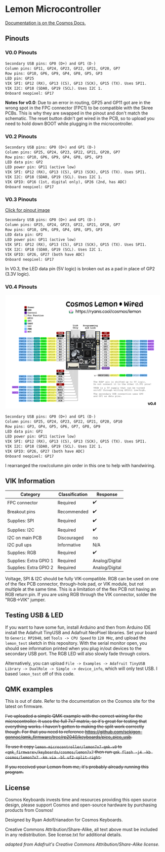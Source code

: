 # Lemon Microcontroller

[Documentation is on the Cosmos Docs.](https://ryanis.cool/cosmos/docs/pcbs/lemon-wired/)

## Pinouts

### V0.0 Pinouts
```
Secondary USB pins: GP0 (D+) and GP1 (D-)
Column pins: GP11, GP24, GP23, GP22, GP21, GP20, GP7
Row pins: GP10, GP6, GP9, GP4, GP8, GP5, GP3
LED pin: GP25
VIK SPI: GP12 (RX), GP13 (CS), GP13 (SCK), GP15 (TX). Uses SPI1.
VIK I2C: GP18 (SDA0, GP19 (SCL). Uses I2C 1.
Onboard neopixel: GP17
```

**Notes for v0.0**: Due to an error in routing, GP25 and GP11 got are in the wrong spot in the FPC connector (FPC1) to be compatible with the Skree PCBs. This is why they are swapped in the pinout and don't match the schematic. The reset button didn't get wired in the PCB, so to upload you need to hold down BOOT while plugging in the microcontroller.

### V0.2 Pinouts

```
Secondary USB pins: GP0 (D+) and GP1 (D-)
Column pins: GP25, GP24, GP23, GP22, GP21, GP20, GP7
Row pins: GP10, GP6, GP9, GP4, GP8, GP5, GP3
LED data pin: GP2
LED power pin: GP11 (active low)
VIK SPI: GP12 (RX), GP13 (CS), GP13 (SCK), GP15 (TX). Uses SPI1.
VIK I2C: GP18 (SDA0, GP19 (SCL). Uses I2C 1.
VIK GPIO: GP16 (1st, digital only), GP26 (2nd, has ADC)
Onboard neopixel: GP17
```

### V0.3 Pinouts

[Click for pinout image](./lemon-pcb-pinout-v03.png)

```
Secondary USB pins: GP0 (D+) and GP1 (D-)
Column pins: GP25, GP24, GP23, GP22, GP21, GP20, GP7
Row pins: GP10, GP6, GP9, GP4, GP8, GP5, GP3
LED data pin: GP2
LED power pin: GP11 (active low)
VIK SPI: GP12 (RX), GP13 (CS), GP13 (SCK), GP15 (TX). Uses SPI1.
VIK I2C: GP18 (SDA0, GP19 (SCL). Uses I2C 1.
VIK GPIO: GP26, GP27 (both have ADC)
Onboard neopixel: GP17
```

In V0.3, the LED data pin (5V logic) is broken out as a pad in place of GP2 (3.3V logic).

### V0.4 Pinouts

![Pinout image](./lemon-pcb-pinout-v04.png)

```
Secondary USB pins: GP0 (D+) and GP1 (D-)
Column pins: GP25, GP24, GP23, GP22, GP21, GP20, GP10
Row pins: GP3, GP4, GP5, GP6, GP7, GP8, GP9
LED data pin: GP2
LED power pin: GP11 (active low)
VIK SPI: GP12 (RX), GP13 (CS), GP13 (SCK), GP15 (TX). Uses SPI1.
VIK I2C: GP18 (SDA0, GP19 (SCL). Uses I2C 1.
VIK GPIO: GP26, GP27 (both have ADC)
Onboard neopixel: GP17
```

I rearranged the row/column pin order in this one to help with handwiring.

## VIK Information

| Category                 | Classification          | Response           |
| -----------------------  | ----------------------- | ------------------ |
| FPC connector            | Required                | :heavy_check_mark: |
| Breakout pins            | Recommended             | :heavy_check_mark: |
| Supplies: SPI            | Required                | :heavy_check_mark: |
| Supplies: I2C            | Required                | :heavy_check_mark: |
| I2C on main PCB          | Discouraged             | no                 |
| I2C pull ups             | Informative             | N/A                |
| Supplies: RGB            | Required                | :heavy_check_mark: |
| Supplies: Extra GPIO 1   | Required                | Analog/Digital     |
| Supplies: Extra GPIO 2   | Required                | Analog/Digital     |

Voltage, SPI & I2C should be fully VIK-compatible. RGB can be used on one of the flex PCB connector, through-hole pad, or VIK module, but not multiple at the same time. This is a limitation of the flex PCB not having an RGB return pin. If you are using RGB through the VIK connector, solder the "RGB->VIK" jumper.

## Testing USB & LED

If you want to have some fun, install Arduino and then from Arduino IDE install the Adafruit TinyUSB and Adafruit NeoPixel libraries. Set your board to `Generic RP2040`, set `Tools -> CPU Speed` to `120 MHz`, and upload the `lemon_test` sketch in this repository. With the serial monitor open, you should see information printed when you plug in/out devices to the secondary USB port. The RGB LED will also slowly fade through colors.

Alternatively, you can upload `File -> Examples -> Adafruit TinyUSB Library -> DualRole -> Simple -> device_info`, which will only test USB. I based `lemon_test` off of this code.

## QMK examples

This is out of date. Refer to the documentation on the Cosmos site for the latest on firmware.

~~I've uploaded a simple QMK example with the correct wiring for the microcontroller. It uses the full 7x7 matrix, so it's great for testing that everything works. I haven't gotten to making the split work correctly though. For that you need to reference https://github.com/sekigon-gonnoc/qmk_firmware/tree/rp2040/keyboards/pico_pico_usb.~~

~~To use it copy `lemon-microcontroller/lemon7x7-qmk-v0` to `<qmk_firmware>/keyboards/cosmos/lemon7x7` then run `qmk flash -j4 -kb cosmos/lemon7x7 -km via -bl uf2-split-right`.~~

~~If you received your Lemon from me, it's probably already running this program.~~

## License

Cosmos Keyboards invests time and resources providing this open source design, please support Cosmos and open-source hardware by purchasing products from Cosmos!

Designed by Ryan Adolf/rianadon for Cosmos Keyboards.

Creative Commons Attribution/Share-Alike, all text above must be included in any redistribution. See license.txt for additional details.

*adapted from Adafruit's Creative Commons Attribution/Share-Alike license.*

